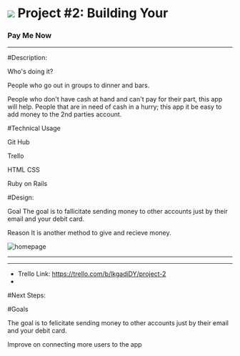 # ![](https://ga-dash.s3.amazonaws.com/production/assets/logo-9f88ae6c9c3871690e33280fcf557f33.png) Project #2: Building Your 

### Pay Me Now
______________________________________________________________________
 
#Description:

Who's doing it?

People who go out in groups to dinner and bars.

People who don't have cash at hand and can't pay for their part, this app will help. People that are in need of cash in a hurry; this app it be easy to add money to the 2nd parties account.

#Technical Usage

Git Hub

Trello

HTML CSS

Ruby on Rails

#Design:

Goal
The goal is to fallicitate sending money to other accounts just by their email and your debit card.

Reason
It is another method to give and recieve money. 

![homepage](https://i.imgur.com/akRE7hD.jpg)
_______________________________________________________________________


__________________________________________________________________________

 - Trello Link: https://trello.com/b/lkgadiDY/project-2
 - 
#Next Steps:

#Goals 

The goal is to felicitate sending money to other accounts just by their email and your debit card.

Improve on connecting more users to the app

